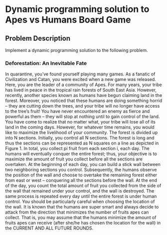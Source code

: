 # Dynamic programming solution to Apes vs Humans Board Game

## Problem Description
Implement a dynamic programming solution to the following problem.

### Deforestation: An Inevitable Fate
In quarantine, you’ve found yourself playing many games. As a fanatic of Civilization and
Catan, you were excited when a new game was released.
Here, you are the leader of a community of Apes. For many years, your tribe has lived in
peace in the tropical rain forests of South East Asia. However, recently, another species known
as humans have begun claiming land in the forest. Moreover, you noticed that these humans are
doing something horrid – they are cutting down the trees, and your tribe will no longer have access
to the tree’s fruit!
You have never encountered an enemy as fierce and powerful as them – they will stop at nothing
until to gain control of the land. You have come to realize that no matter what, your tribe will lose
all of its land in the coming days. However, for whatever time remains, you would like to maximize
the livelihood of your community.
The forest is divided up into N sections. Initially, you control all N sections. The forest is long
and thus the sections can be represented as N squares on a line as depicted in Figure 1. In total,
you collect pi fruit from each section i, each day.
The humans will eventually conquer the entire forest; thus, your objective is to maximize the
amount of fruit you collect before all the sections are overtaken.
At the beginning of each day, you can build a stick wall between two neighboring sections you
control. Subsequently, the humans observe the position of the wall and choose to overtake the
remaining forest either from east or west – conquering all the sections before the wall. At the
end of the day, you count the total amount of fruit you collected from the side of the wall that
remained under your control, and the wall is destroyed. The same process is repeated every
day until the entire forest is under human control.
You should be particularly careful when choosing the location of the wall. It is known that the
humans are super smart and always decide to attack from the direction that minimizes the number
of fruits apes can collect. That is, you may assume that the humans minimize the amount
of fruits apes can receive (after she/he has chosen the location for the wall) in the
CURRENT AND ALL FUTURE ROUNDS.
